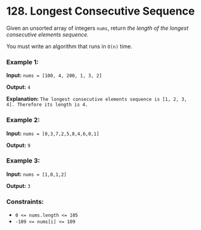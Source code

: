 # 128. Longest Consecutive Sequence
Given an unsorted array of integers `nums`, return _the length of the longest consecutive elements sequence._

You must write an algorithm that runs in `O(n)` time.

### Example 1:
  **Input:** `nums = [100, 4, 200, 1, 3, 2]`
  
  **Output:** `4`
  
  **Explanation:** `The longest consecutive elements sequence is [1, 2, 3, 4]. Therefore its length is 4.`

### Example 2:
  **Input:** `nums = [0,3,7,2,5,8,4,6,0,1]`
  
  **Output:** `9`

### Example 3:
  **Input:** `nums = [1,0,1,2]`
  
  **Output:** `3`

### Constraints:
- `0 <= nums.length <= 105`
- `-109 <= nums[i] <= 109`
